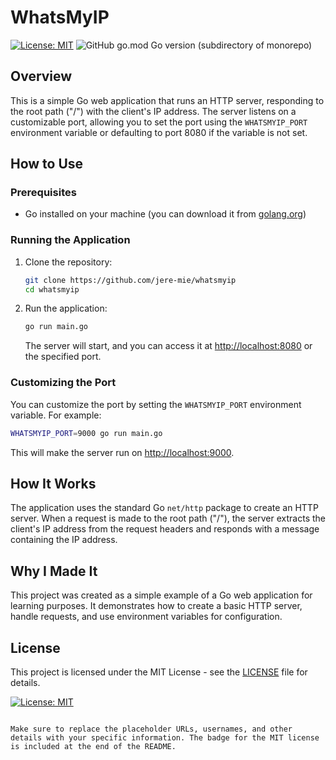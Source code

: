 # WhatsMyIP

[![License: MIT](https://img.shields.io/badge/License-MIT-blue.svg)](https://opensource.org/licenses/MIT)
![GitHub go.mod Go version (subdirectory of monorepo)](https://img.shields.io/github/go-mod/go-version/jere-mie/whatsmyip)


## Overview

This is a simple Go web application that runs an HTTP server, responding to the root path ("/") with the client's IP address. The server listens on a customizable port, allowing you to set the port using the `WHATSMYIP_PORT` environment variable or defaulting to port 8080 if the variable is not set.

## How to Use

### Prerequisites

- Go installed on your machine (you can download it from [golang.org](https://golang.org/dl/))

### Running the Application

1. Clone the repository:

   ```bash
   git clone https://github.com/jere-mie/whatsmyip
   cd whatsmyip
   ```

2. Run the application:

   ```bash
   go run main.go
   ```

   The server will start, and you can access it at [http://localhost:8080](http://localhost:8080) or the specified port.

### Customizing the Port

You can customize the port by setting the `WHATSMYIP_PORT` environment variable. For example:

```bash
WHATSMYIP_PORT=9000 go run main.go
```

This will make the server run on [http://localhost:9000](http://localhost:9000).

## How It Works

The application uses the standard Go `net/http` package to create an HTTP server. When a request is made to the root path ("/"), the server extracts the client's IP address from the request headers and responds with a message containing the IP address.

## Why I Made It

This project was created as a simple example of a Go web application for learning purposes. It demonstrates how to create a basic HTTP server, handle requests, and use environment variables for configuration.

## License

This project is licensed under the MIT License - see the [LICENSE](LICENSE) file for details.

[![License: MIT](https://img.shields.io/badge/License-MIT-blue.svg)](https://opensource.org/licenses/MIT)
```

Make sure to replace the placeholder URLs, usernames, and other details with your specific information. The badge for the MIT license is included at the end of the README.